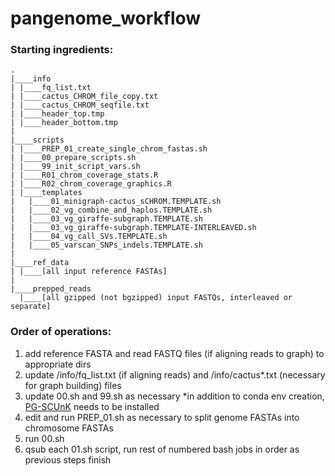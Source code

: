 # pangenome_workflow

### Starting ingredients:
```
.
|____info
| |____fq_list.txt
| |____cactus_CHROM_file_copy.txt
| |____cactus_CHROM_seqfile.txt
| |____header_top.tmp
| |____header_bottom.tmp
|
|____scripts
| |____PREP_01_create_single_chrom_fastas.sh
| |____00_prepare_scripts.sh
| |____99_init_script_vars.sh
| |____R01_chrom_coverage_stats.R
| |____R02_chrom_coverage_graphics.R
| |____templates
|   |____01_minigraph-cactus_sCHROM.TEMPLATE.sh
|   |____02_vg_combine_and_haplos.TEMPLATE.sh
|   |____03_vg_giraffe-subgraph.TEMPLATE.sh
|   |____03_vg_giraffe-subgraph.TEMPLATE-INTERLEAVED.sh
|   |____04_vg_call_SVs.TEMPLATE.sh
|   |____05_varscan_SNPs_indels.TEMPLATE.sh
|
|____ref_data
| |____[all input reference FASTAs]
|
|____prepped_reads
  |____[all gzipped (not bgzipped) input FASTQs, interleaved or separate]

```


### Order of operations:
1. add reference FASTA and read FASTQ files (if aligning reads to graph) to appropriate dirs
2. update /info/fq_list.txt (if aligning reads) and /info/cactus*.txt (necessary for graph building) files
3. update 00.sh and 99.sh as necessary
   *in addition to conda env creation, [PG-SCUnK](https://github.com/cumtr/PG-SCUnK/) needs to be installed
4. edit and run PREP_01.sh as necessary to split genome FASTAs into chromosome FASTAs
5. run 00.sh
6. qsub each 01.sh script, run rest of numbered bash jobs in order as previous steps finish


